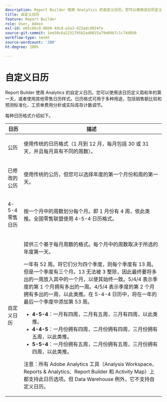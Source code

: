 ```yaml
---
description: Report Builder 使用 Analytics 的自定义日历。您可以使用该日历定义周和年的第一天，或者使用其他零售日历样式。日历格式可用于多种用途，包括销售额比较和预测标准化、工资单费用分析或实际库存计数调节。
title: 自定义日历
feature: Report Builder
role: User, Admin
exl-id: e65cb6c8-8bb0-4dcd-a3a3-d22adcd024fa
source-git-commit: 1ee50c6a2231795b2ad0015a79e09b7c1c74d850
workflow-type: tm+mt
source-wordcount: '380'
ht-degree: 100%

---
```


# 自定义日历

Report Builder 使用 Analytics 的自定义日历。您可以使用该日历定义周和年的第一天，或者使用其他零售日历样式。日历格式可用于多种用途，包括销售额比较和预测标准化、工资单费用分析或实际库存计数调节。

每种日历格式介绍如下。

<table id="table_E609632569EB499184E56618C2CEF742"> 
 <thead> 
  <tr> 
   <th colname="col1" class="entry"> 日历 </th> 
   <th colname="col2" class="entry"> 描述 </th> 
  </tr> 
 </thead>
 <tbody> 
  <tr> 
   <td colname="col1"> <p>公历 </p> </td> 
   <td colname="col2"> <p> 使用传统的日历格式（1 月到 12 月，每月包括 30 或 31 天，并且每月具有不同的周数）。 </p> </td> 
  </tr> 
  <tr> 
   <td colname="col1"> <p>已修改的公历 </p> </td> 
   <td colname="col2"> <p> 使用传统的公历，但您可以选择年度的第一个月份和周的第一天。 </p> </td> 
  </tr> 
  <tr> 
   <td colname="col1"> <p>4-5-4 零售日历 </p> </td> 
   <td colname="col2"> <p> 按一个月中的周数划分每个月。即 1 月份有 4 周，依此类推。全国零售联盟使用 4-5-4 日历格式。 </p> </td> 
  </tr> 
  <tr> 
   <td colname="col1"> <p>自定义日历 </p> </td> 
   <td colname="col2"> <p> 提供三个基于每月周数的格式。每个月中的周数取决于所选的年度第一天。 </p> <p>一年有 52 周。将它们分为四个季度，则每个季度有 13 周。但是一个季度有三个月。13 无法被 3 整除，因此最终要将多出的一周放入其中的一个月，以使其始终一致。5/4/4 表示季度的第 1 个月拥有多出的一周。4/5/4 表示季度的第 2 个月拥有多出的一周，以此类推。在 5-4-4 日历中，将在一年的最后一个季度中添加第 53 周。 </p> 
    <ul id="ul_1579FD106A47419486B03E248A5E6ED5"> 
     <li id="li_E9B9E8F03E324DBDA9139C2D0D599092"><b>4-5-4</b>：一月有四周，二月有五周，三月有四周，以此类推。 </li> 
     <li id="li_D0675DBDEC4641D2A8645B5CDFC565AB"><b>4-4-5</b>：一月份拥有四周，二月份拥有四周，三月份拥有五周，以此类推。 </li> 
     <li id="li_6743BBB9AC9A4CFEAA0CBCE51052BC29"><b>5-5-4</b>：一月份拥有五周，二月份拥有五周，三月份拥有四周，以此类推。 </li> 
    </ul> <p>注意：所有 Adobe Analytics 工具（Analysis Workspace、Reports &amp; Analytics、Report Builder 和 Activity Map）上都支持此日历选项。但 Data Warehouse 例外，它不支持自定义日历。 </p> </td> 
  </tr> 
 </tbody> 
</table>
